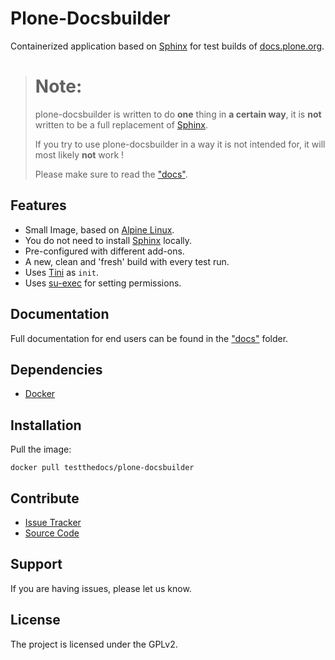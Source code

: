 # Plone-Docsbuilder

Containerized application based on [Sphinx](http://www.sphinx-doc.org/en/stable/) for test builds of [docs.plone.org](https://docs.plone.org).

> # Note:
>
> plone-docsbuilder is written to do **one** thing in **a certain way**, it is **not** written to be a full replacement of [Sphinx](http://www.sphinx-doc.org/en/stable/).
>
> If you try to use plone-docsbuilder in a way it is not intended for, it will most likely **not** work !
>
> Please make sure to read the ["docs"](docs).

## Features

- Small Image, based on [Alpine Linux](http://www.alpinelinux.org/).
- You do not need to install [Sphinx](http://www.sphinx-doc.org/en/stable/) locally.
- Pre-configured with different add-ons.
- A new, clean and 'fresh' build with every test run.
- Uses [Tini](https://github.com/krallin/tini) as `init`.
- Uses [su-exec](https://github.com/ncopa/su-exec) for setting permissions.

## Documentation

Full documentation for end users can be found in the ["docs"](docs) folder.

## Dependencies

- [Docker](https://docker.com "Homepage of docker")

## Installation

Pull the image:

```
docker pull testthedocs/plone-docsbuilder
```

## Contribute

- [Issue Tracker](github.com/testthedocs/plone-docsbuilder/issues)
- [Source Code](github.com/testthedocs/plone-docsbuilder)

## Support

If you are having issues, please let us know.

## License

The project is licensed under the GPLv2.

